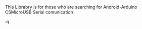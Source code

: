 This Librabry is for those who are searching for Android-Arduino CSMicroUSB Serial comunication

:q

